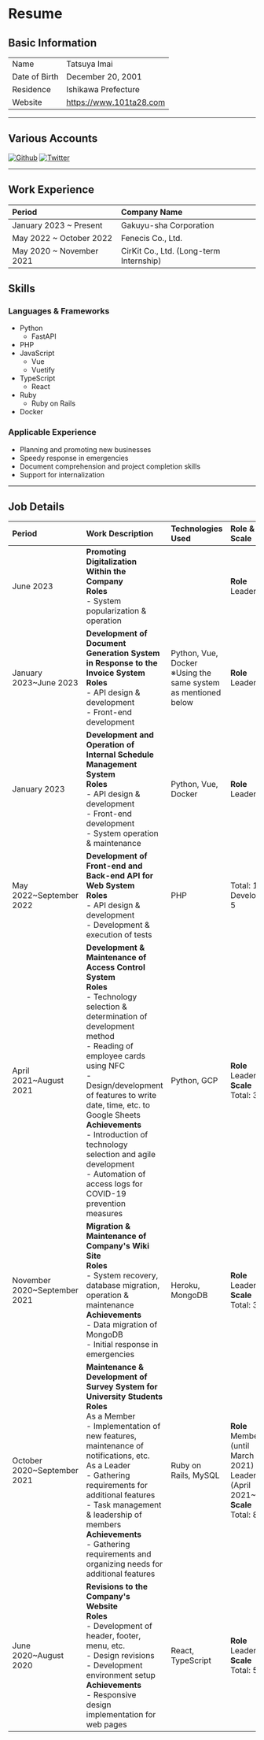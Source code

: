 # Resume

## Basic Information

|||
|:-|:-|
|Name|Tatsuya Imai|
|Date of Birth|December 20, 2001|
|Residence|Ishikawa Prefecture|
|Website|https://www.101ta28.com|

---
## Various Accounts

<a href="https://github.com/101ta28" target="_blank"><img alt="Github" src="https://img.shields.io/badge/101ta28-%2312100E.svg?&style=flat-square&logo=Github&logoColor=white" /></a>
<a href="https://twitter.com/101ta28" target="_blank"><img alt="Twitter" src="https://img.shields.io/badge/@101ta28-%231DA1F2.svg?&style=flat-square&logo=twitter&logoColor=white" /></a>

---

## Work Experience

|Period|Company Name|
|:-|:-|
|January 2023 ~ Present|Gakuyu-sha Corporation|
|May 2022 ~ October 2022|Fenecis Co., Ltd.|
|May 2020 ~ November 2021|CirKit Co., Ltd. (Long-term Internship)|

## Skills

### Languages & Frameworks

- Python
	- FastAPI
- PHP
- JavaScript
	- Vue
	- Vuetify
- TypeScript
	- React
- Ruby
	- Ruby on Rails
- Docker

### Applicable Experience

- Planning and promoting new businesses
- Speedy response in emergencies
- Document comprehension and project completion skills
- Support for internalization

---

## Job Details

|Period|Work Description|Technologies Used|Role & Scale|
|:-|:-|:-|:-|
|June 2023|**Promoting Digitalization Within the Company**<br>**Roles**<br> - System popularization & operation||**Role**<br> Leader|
|January 2023~June 2023|**Development of Document Generation System in Response to the Invoice System**<br>**Roles**<br> - API design & development<br> - Front-end development|Python, Vue, Docker <br> ※Using the same system as mentioned below|**Role**<br> Leader|
|January 2023|**Development and Operation of Internal Schedule Management System**<br>**Roles**<br> - API design & development<br> - Front-end development<br> - System operation & maintenance|Python, Vue, Docker|**Role**<br> Leader|
|May 2022~September 2022|**Development of Front-end and Back-end API for Web System**<br>**Roles**<br> - API design & development<br> - Development & execution of tests|PHP|Total: 17<br> Developers: 5|
|April 2021~August 2021|**Development & Maintenance of Access Control System**<br>**Roles**<br> - Technology selection & determination of development method<br> - Reading of employee cards using NFC<br> - Design/development of features to write date, time, etc. to Google Sheets<br>**Achievements**<br> - Introduction of technology selection and agile development<br> - Automation of access logs for COVID-19 prevention measures|Python, GCP|**Role**<br> Leader<br> **Scale**<br> Total: 3|
|November 2020~September 2021|**Migration & Maintenance of Company's Wiki Site**<br>**Roles**<br> - System recovery, database migration, operation & maintenance<br>**Achievements**<br> - Data migration of MongoDB<br> - Initial response in emergencies|Heroku, MongoDB|**Role**<br> Leader<br> **Scale**<br> Total: 3|
|October 2020~September 2021|**Maintenance & Development of Survey System for University Students**<br>**Roles**<br> As a Member<br> - Implementation of new features, maintenance of notifications, etc.<br> As a Leader<br> - Gathering requirements for additional features<br> - Task management & leadership of members<br>**Achievements**<br> - Gathering requirements and organizing needs for additional features|Ruby on Rails, MySQL|**Role**<br> Member (until March 2021)<br> Leader (April 2021~ )<br> **Scale**<br> Total: 8|
|June 2020~August 2020|**Revisions to the Company's Website**<br>**Roles**<br> - Development of header, footer, menu, etc.<br> - Design revisions<br> - Development environment setup<br>**Achievements**<br> - Responsive design implementation for web pages|React, TypeScript|**Role**<br> Leader<br> **Scale**<br> Total: 5|
